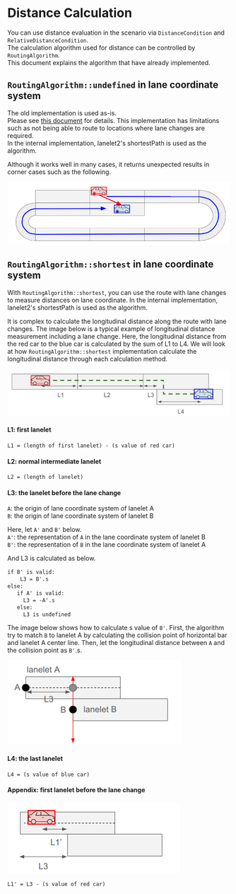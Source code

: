 # Distance Calculation

You can use distance evaluation in the scenario via `DistanceCondition` and `RelativeDistanceCondition`.  
The calculation algorithm used for distance can be controlled by `RoutingAlgorithm`.  
This document explains the algorithm that have already implemented.

## `RoutingAlgorithm::undefined` in lane coordinate system

The old implementation is used as-is.  
Please see [this document](../lane_pose_calculation/GetLongitudinalDistance.md) for details.
This implementation has limitations such as not being able to route to locations where lane changes are required.  
In the internal implementation, lanelet2's shortestPath is used as the algorithm.  

Although it works well in many cases, it returns unexpected results in corner cases such as the following.  

![looped_map_routing.png](../image/looped_map_routing.png)

## `RoutingAlgorithm::shortest` in lane coordinate system

With `RoutingAlgorithm::shortest`, you can use the route with lane changes to measure distances on lane coordinate.
In the internal implementation, lanelet2's shortestPath is used as the algorithm.

It is complex to calculate the longitudinal distance along the route with lane changes.
The image below is a typical example of longitudinal distance measurement including a lane change.
Here, the longitudinal distance from the red car to the blue car is calculated by the sum of L1 to L4.
We will look at how `RoutingAlgorithm::shortest` implementation calculate the longitudinal distance through each calculation method.

![](../image/shortest_typical_routing.png)


#### L1: first lanelet

```
L1 = (length of first lanelet) - (s value of red car)
```

#### L2: normal intermediate lanelet

```
L2 = (length of lanelet)
```

#### L3: the lanelet before the lane change

`A`: the origin of lane coordinate system of lanelet A  
`B`: the origin of lane coordinate system of lanelet B  

Here, let `A'` and `B'` below.  
`A'`: the representation of `A` in the lane coordinate system of lanelet B  
`B'`: the representation of `B` in the lane coordinate system of lanelet A  

And L3 is calculated as below.
``` 
if B' is valid:
    L3 = B'.s
else:
   if A' is valid:
     L3 = -A'.s
   else:
     L3 is undefined  
```
  
The image below shows how to calculate s value of `B'`.
First, the algorithm try to match `B` to lanelet A by calculating the collision point of horizontal bar and lanelet A center line.
Then, let the longitudinal distance between `A` and the collision point as `B'`.s.

![](../image/shortest_l3.png)



#### L4: the last lanelet

```
L4 = (s value of blue car)
```

#### Appendix: first lanelet before the lane change

![](../image/shortest_l1_dash.png)

```
L1' = L3 - (s value of red car)
```
